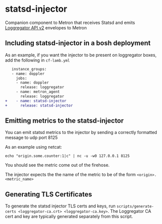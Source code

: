 # statsd-injector
Companion component to Metron that receives Statsd and emits [Loggregator API v2](https://github.com/cloudfoundry/loggregator-api) envelopes to Metron

## Including statsd-injector in a bosh deployment
As an example, if you want the injector to be present on loggregator boxes, add the following in `cf-lamb.yml`

```diff
   instance_groups:
   - name: doppler
     jobs:
     - name: doppler
       release: loggregator
     - name: metron_agent
       release: loggregator
+    - name: statsd-injector
+      release: statsd-injector
```

## Emitting metrics to the statsd-injector
You can emit statsd metrics to the injector by sending a correctly formatted message to udp port 8125

As an example using netcat:

```
echo "origin.some.counter:1|c" | nc -u -w0 127.0.0.1 8125
```

You should see the metric come out of the firehose.

The injector expects the the name of the metric to be of the form `<origin>.<metric_name>`

## Generating TLS Certificates

To generate the statsd injector TLS certs and keys, run
`scripts/generate-certs <loggregator-ca.crt> <loggregator-ca.key>`. The
Loggregator CA cert and key are typically generated separately from this
script.
